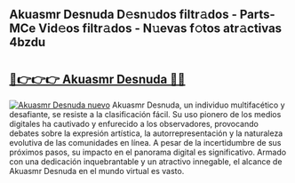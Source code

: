 ## Akuasmr Desnuda D𝚎sn𝚞dos filtr𝚊dos - Parts-MCe Vid𝚎os filtr𝚊dos - N𝚞evas f𝚘tos atr𝚊ctivas 4bzdu

# <h2><a href="http://mb35x8b.tromn.icu/?c=Akuasmr+Desnuda">🔗👉👉👉 Akuasmr Desnuda 🔗🔗</a></h2>

[![Akuasmr Desnuda nuevo](https://i.imgur.com/pEAQMta.gif)](http://mb35x8b.tromn.icu/?c=Akuasmr+Desnuda)
Akuasmr Desnuda, un individuo multifacético y desafiante, se resiste a la clasificación fácil. Su uso pionero de los medios digitales ha cautivado y enfurecido a los observadores, provocando debates sobre la expresión artística, la autorrepresentación y la naturaleza evolutiva de las comunidades en línea. A pesar de la incertidumbre de sus próximos pasos, su impacto en el panorama digital es significativo. Armado con una dedicación inquebrantable y un atractivo innegable, el alcance de Akuasmr Desnuda en el mundo virtual es vasto.

